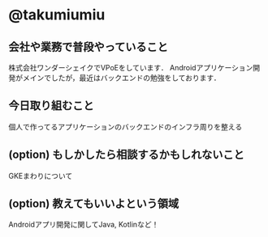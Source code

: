 # @takumiumiu 

## 会社や業務で普段やっていること

株式会社ワンダーシェイクでVPoEをしています．
Androidアプリケーション開発がメインでしたが，最近はバックエンドの勉強をしております．

## 今日取り組むこと

個人で作ってるアプリケーションのバックエンドのインフラ周りを整える

## (option) もしかしたら相談するかもしれないこと

GKEまわりについて

## (option) 教えてもいいよという領域

Androidアプリ開発に関してJava, Kotlinなど！
